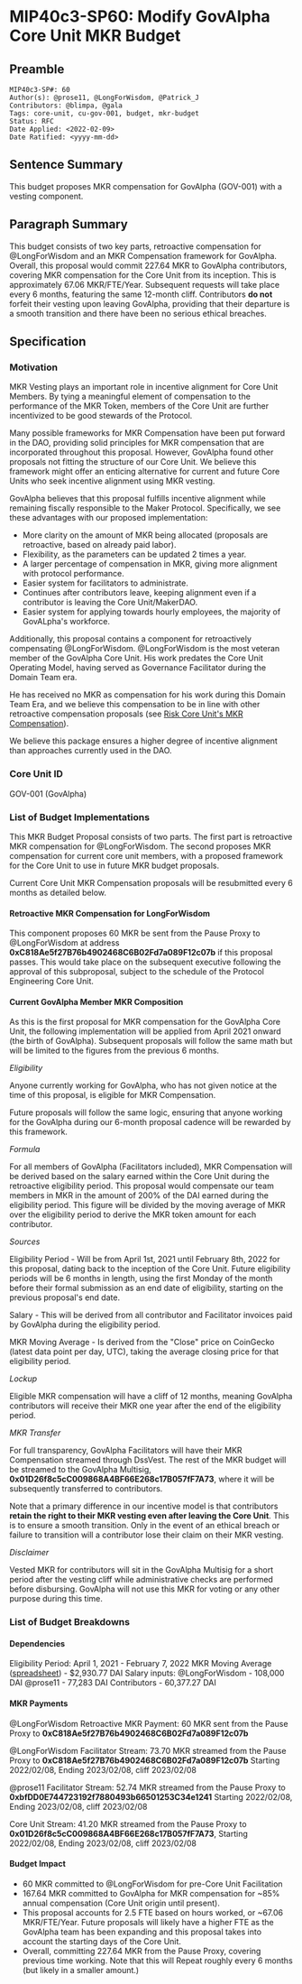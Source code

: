# MIP40c3-SP60: Modify GovAlpha Core Unit MKR Budget 

## Preamble

```
MIP40c3-SP#: 60
Author(s): @prose11, @LongForWisdom, @Patrick_J
Contributors: @blimpa, @gala
Tags: core-unit, cu-gov-001, budget, mkr-budget
Status: RFC
Date Applied: <2022-02-09>
Date Ratified: <yyyy-mm-dd>
```

## Sentence Summary

This budget proposes MKR compensation for GovAlpha (GOV-001) with a vesting component. 

## Paragraph Summary

This budget consists of two key parts, retroactive compensation for @LongForWisdom and an MKR Compensation framework for GovAlpha. Overall, this proposal would commit 227.64 MKR to GovAlpha contributors, covering MKR compensation for the Core Unit from its inception. This is approximately 67.06 MKR/FTE/Year. Subsequent requests will take place every 6 months, featuring the same 12-month cliff. Contributors **do not** forfeit their vesting upon leaving GovAlpha, providing that their departure is a smooth transition and there have been no serious ethical breaches. 

## Specification

### Motivation

MKR Vesting plays an important role in incentive alignment for Core Unit Members. By tying a meaningful element of compensation to the performance of the MKR Token, members of the Core Unit are further incentivized to be good stewards of the Protocol.

Many possible frameworks for MKR Compensation have been put forward in the DAO, providing solid principles for MKR compensation that are incorporated throughout this proposal. However, GovAlpha found other proposals not fitting the structure of our Core Unit. We believe this framework might offer an enticing alternative for current and future Core Units who seek incentive alignment using MKR vesting. 

GovAlpha believes that this proposal fulfills incentive alignment while remaining fiscally responsible to the Maker Protocol. Specifically, we see these advantages with our proposed implementation:

- More clarity on the amount of MKR being allocated (proposals are retroactive, based on already paid labor). 
- Flexibility, as the parameters can be updated 2 times a year.
- A larger percentage of compensation in MKR, giving more alignment with protocol performance.
- Easier system for facilitators to administrate. 
- Continues after contributors leave, keeping alignment even if a contributor is leaving the Core Unit/MakerDAO.
- Easier system for applying towards hourly employees, the majority of GovALpha's workforce.  

Additionally, this proposal contains a component for retroactively compensating @LongForWisdom. @LongForWisdom is the most veteran member of the GovAlpha Core Unit. His work predates the Core Unit Operating Model, having served as Governance Facilitator during the Domain Team era. 

He has received no MKR as compensation for his work during this Domain Team Era, and we believe this compensation to be in line with other retroactive compensation proposals (see [Risk Core Unit's MKR Compensation](https://mips.makerdao.com/mips/details/MIP40c3SP25)).

We believe this package ensures a higher degree of incentive alignment than approaches currently used in the DAO. 

### Core Unit ID

GOV-001 (GovAlpha)

### List of Budget Implementations

This MKR Budget Proposal consists of two parts. The first part is retroactive MKR compensation for @LongForWisdom. The second proposes MKR compensation for current core unit members, with a proposed framework for the Core Unit to use in future MKR budget proposals.

Current Core Unit MKR Compensation proposals will be resubmitted every 6 months as detailed below. 

#### Retroactive MKR Compensation for LongForWisdom

This component proposes 60 MKR be sent from the Pause Proxy to @LongForWisdom at address **0xC818Ae5f27B76b4902468C6B02Fd7a089F12c07b** if this proposal passes. This would take place on the subsequent executive following the approval of this subproposal, subject to the schedule of the Protocol Engineering Core Unit.

#### Current GovAlpha Member MKR Composition 

As this is the first proposal for MKR compensation for the GovAlpha Core Unit, the following implementation will be applied from April 2021 onward (the birth of GovAlpha). Subsequent proposals will follow the same math but will be limited to the figures from the previous 6 months.

*Eligibility*

Anyone currently working for GovAlpha, who has not given notice at the time of this proposal, is eligible for MKR Compensation. 

Future proposals will follow the same logic, ensuring that anyone working for the GovAlpha during our 6-month proposal cadence will be rewarded by this framework.

*Formula*

For all members of GovAlpha (Facilitators included), MKR Compensation will be derived based on the salary earned within the Core Unit during the retroactive eligibility period. This proposal would compensate our team members in MKR in the amount of 200% of the DAI earned during the eligibility period. This figure will be divided by the moving average of MKR over the eligibility period to derive the MKR token amount for each contributor. 

*Sources*

Eligibility Period - Will be from April 1st, 2021 until February 8th, 2022 for this proposal, dating back to the inception of the Core Unit. Future eligibility periods will be 6 months in length, using the first Monday of the month before their formal submission as an end date of eligibility, starting on the previous proposal's end date. 

Salary - This will be derived from all contributor and Facilitator invoices paid by GovAlpha during the eligibility period. 

MKR Moving Average - Is derived from the "Close" price on CoinGecko (latest data point per day, UTC), taking the average closing price for that eligibility period. 

*Lockup*

Eligible MKR compensation will have a cliff of 12 months, meaning GovAlpha contributors will receive their MKR one year after the end of the eligibility period. 

*MKR Transfer*

For full transparency, GovAlpha Facilitators will have their MKR Compensation streamed through DssVest. The rest of the MKR budget will be streamed to the GovAlpha Multisig, **0x01D26f8c5cC009868A4BF66E268c17B057fF7A73**, where it will be subsequently transferred to contributors.

Note that a primary difference in our incentive model is that contributors **retain the right to their MKR vesting even after leaving the Core Unit**. This is to ensure a smooth transition. Only in the event of an ethical breach or failure to transition will a contributor lose their claim on their MKR vesting.

*Disclaimer*

Vested MKR for contributors will sit in the GovAlpha Multisig for a short period after the vesting cliff while administrative checks are performed before disbursing. GovAlpha will not use this MKR for voting or any other purpose during this time.

### List of Budget Breakdowns

#### Dependencies

Eligibility Period: April 1, 2021 - February 7, 2022
MKR Moving Average ([spreadsheet](https://docs.google.com/spreadsheets/d/1-n5PifDjbzlgi250OIg0Rt440hOlLZ1LTc_IkRf0LbY/edit?usp=sharing)) - $2,930.77 DAI
Salary inputs:
@LongForWisdom - 108,000 DAI
@prose11 - 77,283 DAI
Contributors - 60,377.27 DAI

#### MKR Payments

@LongForWisdom Retroactive MKR Payment:
60 MKR sent from the Pause Proxy to **0xC818Ae5f27B76b4902468C6B02Fd7a089F12c07b**

@LongForWisdom Facilitator Stream:
73.70 MKR streamed from the Pause Proxy to **0xC818Ae5f27B76b4902468C6B02Fd7a089F12c07b** Starting 2022/02/08, Ending 2023/02/08, cliff 2023/02/08

@prose11 Facilitator Stream:
52.74 MKR streamed from the Pause Proxy to **0xbfDD0E744723192f7880493b66501253C34e1241** Starting 2022/02/08, Ending 2023/02/08, cliff 2023/02/08

Core Unit Stream:
41.20 MKR streamed from the Pause Proxy to **0x01D26f8c5cC009868A4BF66E268c17B057fF7A73**, Starting 2022/02/08, Ending 2023/02/08, cliff 2023/02/08

#### Budget Impact

* 60 MKR committed to @LongForWisdom for pre-Core Unit Facilitation
* 167.64 MKR committed to GovAlpha for MKR compensation for ~85% annual compensation (Core Unit origin until present).
* This proposal accounts for 2.5 FTE based on hours worked, or ~67.06 MKR/FTE/Year. Future proposals will likely have a higher FTE as the GovAlpha team has been expanding and this proposal takes into account the starting days of the Core Unit.
* Overall, committing 227.64 MKR from the Pause Proxy, covering previous time working. Note that this will Repeat roughly every 6 months (but likely in a smaller amount.)
